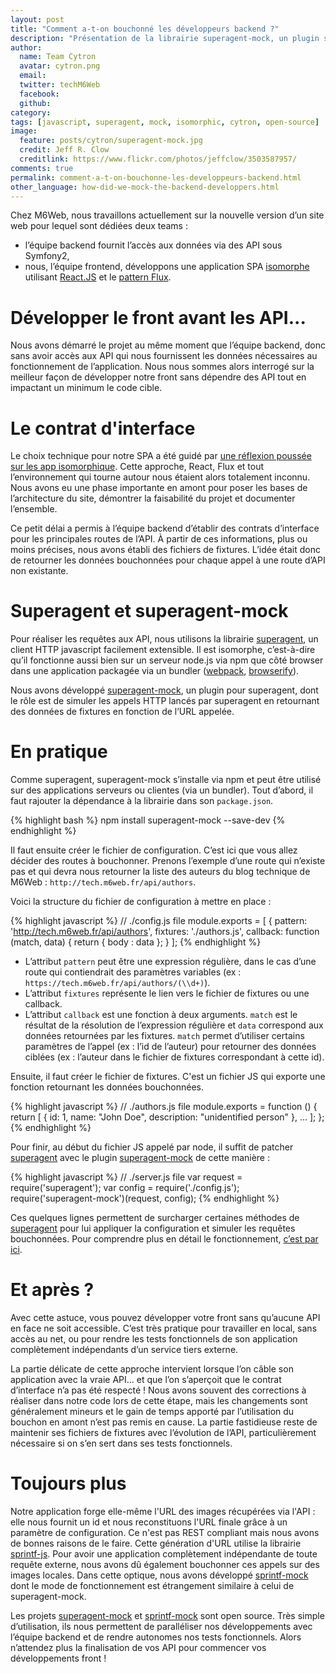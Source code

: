 ```yaml
---
layout: post
title: "Comment a-t-on bouchonné les développeurs backend ?"
description: "Présentation de la librairie superagent-mock, un plugin superagent open-source à utiliser pour mocker le retour de vos requêtes HTTP."
author:
  name: Team Cytron
  avatar: cytron.png
  email:
  twitter: techM6Web
  facebook:
  github:
category:
tags: [javascript, superagent, mock, isomorphic, cytron, open-source]
image:
  feature: posts/cytron/superagent-mock.jpg
  credit: Jeff R. Clow
  creditlink: https://www.flickr.com/photos/jeffclow/3503587957/
comments: true
permalink: comment-a-t-on-bouchonne-les-developpeurs-backend.html
other_language: how-did-we-mock-the-backend-developpers.html
---
```


Chez M6Web, nous travaillons actuellement sur la nouvelle version d’un site web pour lequel sont dédiées deux teams :

* l’équipe backend fournit l’accès aux données via des API sous Symfony2,
* nous, l’équipe frontend, développons une application SPA [isomorphe][isomorphic] utilisant [React.JS][react-website] et le [pattern Flux][flux-website].

# Développer le front avant les API...

Nous avons démarré le projet au même moment que l’équipe backend, donc sans avoir accès aux API qui nous fournissent les données nécessaires au fonctionnement de l’application. Nous nous sommes alors interrogé sur la meilleur façon de développer notre front sans dépendre des API tout en impactant un minimum le code cible.

# Le contrat d'interface

Le choix technique pour notre SPA a été guidé par [une réflexion poussée sur les app isomorphique][kenny-isomorphic-post]. Cette approche, React, Flux et tout l’environnement qui tourne autour nous étaient alors totalement inconnu. Nous avons eu une phase importante en amont pour poser les bases de l’architecture du site, démontrer la faisabilité du projet et documenter l’ensemble.

Ce petit délai a permis à l’équipe backend d’établir des contrats d’interface pour les principales routes de l’API. À partir de ces informations, plus ou moins précises, nous avons établi des fichiers de fixtures. L’idée était donc de retourner les données bouchonnées pour chaque appel à une route d’API non existante.

# Superagent et superagent-mock

Pour réaliser les requêtes aux API, nous utilisons la librairie [superagent][superagent], un client HTTP javascript facilement extensible. Il est isomorphe, c’est-à-dire qu’il fonctionne aussi bien sur un serveur node.js via npm que côté browser dans une application packagée via un bundler ([webpack][webpack], [browserify][browserify]).

Nous avons développé [superagent-mock][superagent-mock], un plugin pour superagent, dont le rôle est de simuler les appels HTTP lancés par superagent en retournant des données de fixtures en fonction de l’URL appelée.

# En pratique

Comme superagent, superagent-mock s’installe via npm et peut être utilisé sur des applications serveurs ou clientes (via un bundler). Tout d’abord, il faut rajouter la dépendance à la librairie dans son  `package.json`.

{% highlight bash %}
npm install superagent-mock --save-dev
{% endhighlight %}

Il faut ensuite créer le fichier de configuration. C’est ici que vous allez décider des routes à bouchonner. Prenons l’exemple d’une route qui n’existe pas et qui devra nous retourner la liste des auteurs du blog technique de M6Web : `http://tech.m6web.fr/api/authors`.

Voici la structure du fichier de configuration à mettre en place :

{% highlight javascript %}
// ./config.js file
module.exports = [
  {
    pattern: 'http://tech.m6web.fr/api/authors',
    fixtures: './authors.js',
    callback: function (match, data) {
      return { body : data };
    }
];
{% endhighlight %}

* L’attribut `pattern` peut être une expression régulière, dans le cas d’une route qui contiendrait des paramètres variables (ex : `https://tech.m6web.fr/api/authors/(\\d+)`).
* L’attribut `fixtures` représente le lien vers le fichier de fixtures ou une callback.
* L’attribut `callback` est une fonction à deux arguments. `match` est le résultat de la résolution de l’expression régulière et `data` correspond aux données retournées par les fixtures. `match` permet d’utiliser certains paramètres de l’appel (ex : l’id de l’auteur) pour retourner des données ciblées (ex : l’auteur dans le fichier de fixtures correspondant à cette id).

Ensuite, il faut créer le fichier de fixtures. C'est un fichier JS qui exporte une fonction retournant les données bouchonnées.

{% highlight javascript %}
// ./authors.js file
module.exports = function () {
  return [
    {
      id: 1,
      name: "John Doe",
      description: "unidentified person"
    },
    ...
  ];
};
{% endhighlight %}

Pour finir, au début du fichier JS appelé par node, il suffit de patcher [superagent][superagent] avec le plugin [superagent-mock][superagent-mock] de cette manière :

{% highlight javascript %}
// ./server.js file
var request = require('superagent');
var config = require('./config.js');
require('superagent-mock')(request, config);
{% endhighlight %}

Ces quelques lignes permettent de surcharger certaines méthodes de [superagent][superagent] pour lui appliquer la configuration et simuler les requêtes bouchonnées. Pour comprendre plus en détail le fonctionnement, [c’est par ici][superagent-mock-source].

# Et après ?

Avec cette astuce, vous pouvez développer votre front sans qu’aucune API en face ne soit accessible. C’est très pratique pour travailler en local, sans accès au net, ou pour rendre les tests fonctionnels de son application complètement indépendants d’un service tiers externe.

La partie délicate de cette approche intervient lorsque l’on câble son application avec la vraie API… et que l’on s’aperçoit que le contrat d’interface n’a pas été respecté ! Nous avons souvent des corrections à réaliser dans notre code lors de cette étape, mais les changements sont généralement mineurs et le gain de temps apporté par l’utilisation du bouchon en amont n’est pas remis en cause. La partie fastidieuse reste de maintenir ses fichiers de fixtures avec l’évolution de l’API, particulièrement nécessaire si on s’en sert dans ses tests fonctionnels.

# Toujours plus

Notre application forge elle-même l'URL des images récupérées via l'API : elle nous fournit un id et nous reconstituons l'URL finale grâce à un paramètre de configuration. Ce n'est pas REST compliant mais nous avons de bonnes raisons de le faire. Cette génération d'URL utilise la librairie [sprintf-js][sprintf-js]. Pour avoir une application complètement indépendante de toute requête externe, nous avons dû également bouchonner ces appels sur des images locales. Dans cette optique, nous avons développé [sprintf-mock][sprintf-mock] dont le mode de fonctionnement est étrangement similaire à celui de superagent-mock.

Les projets [superagent-mock][superagent-mock] et [sprintf-mock][sprintf-mock] sont open source. Très simple d’utilisation, ils nous permettent de paralléliser nos développements avec l’équipe backend et de rendre autonomes nos tests fonctionnels. Alors n’attendez plus la finalisation de vos API pour commencer vos développements front !


[react-website]: http://facebook.github.io/react/
[flux-website]: https://facebook.github.io/flux/
[isomorphic]: http://isomorphic.net/javascript
[superagent]: http://visionmedia.github.io/superagent/
[webpack]: http://webpack.github.io/
[browserify]: http://browserify.org/
[superagent-mock]: https://github.com/M6Web/superagent-mock
[superagent-mock-source]: https://github.com/M6Web/superagent-mock/blob/master/superagent-mock.js
[sprintf-js]: https://github.com/alexei/sprintf.js
[sprintf-mock]: https://github.com/M6Web/sprintf-mock
[kenny-isomorphic-post]: http://tech.m6web.fr/isomorphic-single-page-app-parfaite-react-flux/
